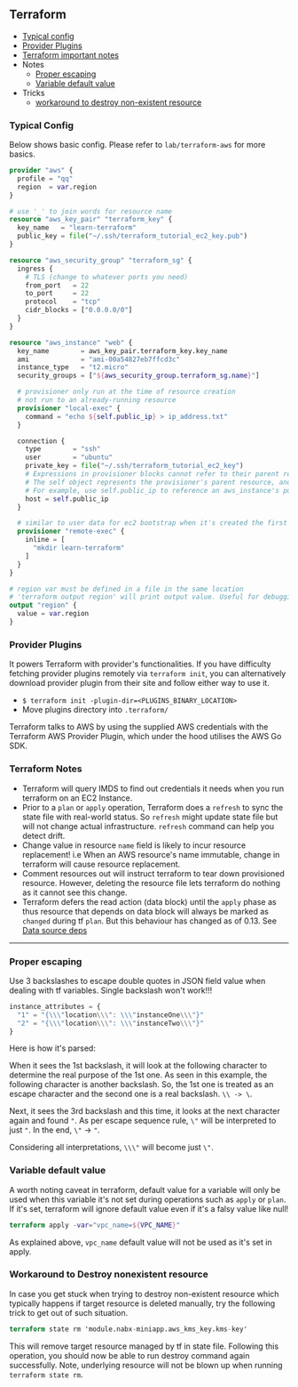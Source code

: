 ## Terraform

- [Typical config](#typical-config)
- [Provider Plugins](#provider-plugins)
- [Terraform important notes](#terraform-notes)
- Notes
  - [Proper escaping](#proper-escaping)
  - [Variable default value](#variable-default-value)
- Tricks
  - [workaround to destroy non-existent resource](#workaround-to-destroy-nonexistent-resource)

### Typical Config

Below shows basic config. Please refer to `lab/terraform-aws` for more basics.

```tf
provider "aws" {
  profile = "qq"
  region  = var.region
}

# use '_' to join words for resource name
resource "aws_key_pair" "terraform_key" {
  key_name   = "learn-terraform"
  public_key = file("~/.ssh/terraform_tutorial_ec2_key.pub")
}

resource "aws_security_group" "terraform_sg" {
  ingress {
    # TLS (change to whatever ports you need)
    from_port   = 22
    to_port     = 22
    protocol    = "tcp"
    cidr_blocks = ["0.0.0.0/0"]
  }
}

resource "aws_instance" "web" {
  key_name        = aws_key_pair.terraform_key.key_name
  ami             = "ami-00a54827eb7ffcd3c"
  instance_type   = "t2.micro"
  security_groups = ["${aws_security_group.terraform_sg.name}"]

  # provisioner only run at the time of resource creation
  # not run to an already-running resource
  provisioner "local-exec" {
    command = "echo ${self.public_ip} > ip_address.txt"
  }

  connection {
    type        = "ssh"
    user        = "ubuntu"
    private_key = file("~/.ssh/terraform_tutorial_ec2_key")
    # Expressions in provisioner blocks cannot refer to their parent resource by name. Instead, they can use the special self object.
    # The self object represents the provisioner's parent resource, and has all of that resource's attributes.
    # For example, use self.public_ip to reference an aws_instance's public_ip attribute
    host = self.public_ip
  }

  # similar to user data for ec2 bootstrap when it's created the first time
  provisioner "remote-exec" {
    inline = [
      "mkdir learn-terraform"
    ]
  }
}

# region var must be defined in a file in the same location
# 'terraform output region' will print output value. Useful for debugging
output "region" {
  value = var.region
}
```

### Provider Plugins
It powers Terraform with provider's functionalities. If you have difficulty fetching provider plugins remotely via `terraform init`, you can alternatively download provider plugin from their site and follow either way to use it.

- `$ terraform init -plugin-dir=<PLUGINS_BINARY_LOCATION>`
- Move plugins directory into `.terraform/`

Terraform talks to AWS by using the supplied AWS credentials with the Terraform AWS Provider Plugin, which under the hood utilises the AWS Go SDK.

### Terraform Notes

- Terraform will query IMDS to find out credentials it needs when you run terraform on an EC2 Instance.
- Prior to a `plan` or `apply` operation, Terraform does a `refresh` to sync the state file with real-world status. So `refresh` might update state file but will not change actual infrastructure. `refresh` command can help you detect drift.
- Change value in resource `name` field is likely to incur resource replacement! i.e When an AWS resource's name immutable, change in terraform will cause resource replacement.
- Comment resources out will instruct terraform to tear down provisioned resource. However, deleting the resource file lets terraform do nothing as it cannot see this change.
- Terraform defers the read action (data block) until the `apply` phase as thus resource that depends on data block will always be marked as `changed` during tf `plan`. But this behaviour has changed as of 0.13. See [Data source deps](https://www.terraform.io/docs/configuration/data-sources.html#data-resource-dependencies)

---

### Proper escaping
Use 3 backslashes to escape double quotes in JSON field value when dealing with tf variables. Single backslash won't work!!!

```tf
instance_attributes = {
  "1" = "{\\\"location\\\": \\\"instanceOne\\\"}"
  "2" = "{\\\"location\\\": \\\"instanceTwo\\\"}"
}
```

Here is how it's parsed:

When it sees the 1st backslash, it will look at the following character to determine the real purpose of the 1st one. As seen in this example, the following character is another backslash. So, the 1st one is treated as an escape character and the second one is a real backslash. `\\ -> \`.

Next, it sees the 3rd backslash and this time, it looks at the next character again and found `"`. As per escape sequence rule, `\"` will be interpreted to just `"`. In the end, `\"` -> `"`.

Considering all interpretations, `\\\"` will become just `\"`.

### Variable default value

A worth noting caveat in terraform, default value for a variable will only be used when this variable it's not set during operations such as `apply` or `plan`. If it's set, terraform will ignore default value even if it's a falsy value like null!

```tf
terraform apply -var="vpc_name=${VPC_NAME}"
```
As explained above, `vpc_name` default value will not be used as it's set in apply.

### Workaround to Destroy nonexistent resource

In case you get stuck when trying to destroy non-existent resource which typically happens if target resource is deleted manually, try the following trick to get out of such situation.

```tf
terraform state rm 'module.nabx-miniapp.aws_kms_key.kms-key'
```

This will remove target resource managed by tf in state file. Following this operation, you should now be able to run destroy command again successfully. Note, underlying resource will not be blown up when running `terraform state rm`.
